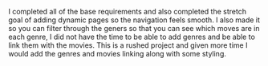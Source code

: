 I completed all of the base requirements and also completed the stretch goal of adding dynamic pages so the navigation feels smooth.
I also made it so you can filter through the geners so that you can see which moves are in each genre, I did not have the time to be able to add genres and be able to link them with the movies.
This is a rushed project and given more time I would add the genres and movies linking along with some styling.
